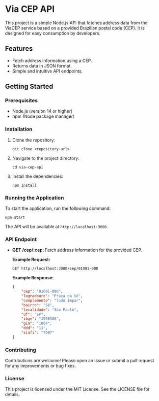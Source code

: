 # Via CEP API

This project is a simple Node.js API that fetches address data from the ViaCEP service based on a provided Brazilian postal code (CEP). It is designed for easy consumption by developers.

## Features

- Fetch address information using a CEP.
- Returns data in JSON format.
- Simple and intuitive API endpoints.

## Getting Started

### Prerequisites

- Node.js (version 14 or higher)
- npm (Node package manager)

### Installation

1. Clone the repository:

   ```
   git clone <repository-url>
   ```

2. Navigate to the project directory:

   ```
   cd via-cep-api
   ```

3. Install the dependencies:

   ```
   npm install
   ```

### Running the Application

To start the application, run the following command:

```
npm start
```

The API will be available at `http://localhost:3000`.

### API Endpoint

- **GET /cep/:cep**: Fetch address information for the provided CEP.

  **Example Request:**

  ```
  GET http://localhost:3000/cep/01001-000
  ```

  **Example Response:**

  ```json
  {
      "cep": "01001-000",
      "logradouro": "Praça da Sé",
      "complemento": "lado ímpar",
      "bairro": "Sé",
      "localidade": "São Paulo",
      "uf": "SP",
      "ibge": "3550308",
      "gia": "1004",
      "ddd": "11",
      "siafi": "7087"
  }
  ```

### Contributing

Contributions are welcome! Please open an issue or submit a pull request for any improvements or bug fixes.

### License

This project is licensed under the MIT License. See the LICENSE file for details.